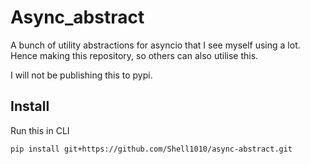 # Async_abstract

A bunch of utility abstractions for asyncio that I see myself using a lot. Hence making this repository, so others can also utilise this.

I will not be publishing this to pypi.

## Install

Run this in CLI

```sh
pip install git+https://github.com/Shell1010/async-abstract.git
```
